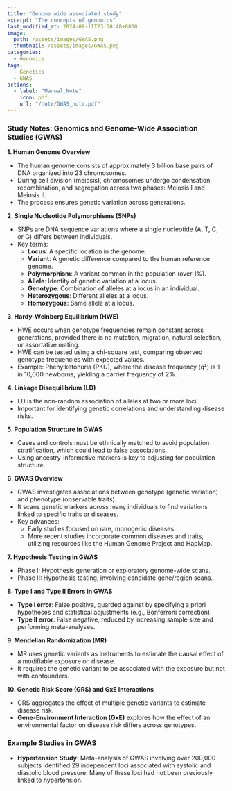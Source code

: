 ```yaml
---
title: "Genome wide associated study"
excerpt: "The concepts of genomics"
last_modified_at: 2024-09-11T23:50:48+0800
image: 
  path: /assets/images/GWAS.png
  thumbnail: /assets/images/GWAS.png
categories:
  - Genomics
tags: 
  - Genetics
  - GWAS
actions:
  - label: "Manual_Note"
    icon: pdf
    url: "/note/GWAS_note.pdf"
---
```


### Study Notes: Genomics and Genome-Wide Association Studies (GWAS)

**1. Human Genome Overview**  
- The human genome consists of approximately 3 billion base pairs of DNA organized into 23 chromosomes.
- During cell division (meiosis), chromosomes undergo condensation, recombination, and segregation across two phases: Meiosis I and Meiosis II.
- The process ensures genetic variation across generations.

**2. Single Nucleotide Polymorphisms (SNPs)**  
- SNPs are DNA sequence variations where a single nucleotide (A, T, C, or G) differs between individuals.
- Key terms:
  - **Locus**: A specific location in the genome.
  - **Variant**: A genetic difference compared to the human reference genome.
  - **Polymorphism**: A variant common in the population (over 1%).
  - **Allele**: Identity of genetic variation at a locus.
  - **Genotype**: Combination of alleles at a locus in an individual.
  - **Heterozygous**: Different alleles at a locus.
  - **Homozygous**: Same allele at a locus.

**3. Hardy-Weinberg Equilibrium (HWE)**  
- HWE occurs when genotype frequencies remain constant across generations, provided there is no mutation, migration, natural selection, or assortative mating.
- HWE can be tested using a chi-square test, comparing observed genotype frequencies with expected values.
- Example: Phenylketonuria (PKU), where the disease frequency (q²) is 1 in 10,000 newborns, yielding a carrier frequency of 2%.

**4. Linkage Disequilibrium (LD)**  
- LD is the non-random association of alleles at two or more loci.
- Important for identifying genetic correlations and understanding disease risks.

**5. Population Structure in GWAS**  
- Cases and controls must be ethnically matched to avoid population stratification, which could lead to false associations.
- Using ancestry-informative markers is key to adjusting for population structure.

**6. GWAS Overview**  
- GWAS investigates associations between genotype (genetic variation) and phenotype (observable traits).
- It scans genetic markers across many individuals to find variations linked to specific traits or diseases.
- Key advances: 
  - Early studies focused on rare, monogenic diseases.
  - More recent studies incorporate common diseases and traits, utilizing resources like the Human Genome Project and HapMap.

**7. Hypothesis Testing in GWAS**  
- Phase I: Hypothesis generation or exploratory genome-wide scans.
- Phase II: Hypothesis testing, involving candidate gene/region scans.

**8. Type I and Type II Errors in GWAS**  
- **Type I error**: False positive, guarded against by specifying a priori hypotheses and statistical adjustments (e.g., Bonferroni correction).
- **Type II error**: False negative, reduced by increasing sample size and performing meta-analyses.

**9. Mendelian Randomization (MR)**  
- MR uses genetic variants as instruments to estimate the causal effect of a modifiable exposure on disease.
- It requires the genetic variant to be associated with the exposure but not with confounders.

**10. Genetic Risk Score (GRS) and GxE Interactions**  
- GRS aggregates the effect of multiple genetic variants to estimate disease risk.
- **Gene-Environment Interaction (GxE)** explores how the effect of an environmental factor on disease risk differs across genotypes.

### Example Studies in GWAS  
- **Hypertension Study**: Meta-analysis of GWAS involving over 200,000 subjects identified 29 independent loci associated with systolic and diastolic blood pressure. Many of these loci had not been previously linked to hypertension.
  
